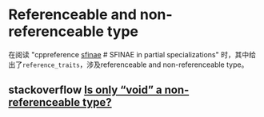 # Referenceable  and non-referenceable type

在阅读 "cppreference [sfinae](https://en.cppreference.com/w/cpp/language/sfinae) # SFINAE in partial specializations" 时，其中给出了`reference_traits`，涉及referenceable  and non-referenceable type。

## stackoverflow [Is only “void” a non-referenceable type?](https://stackoverflow.com/questions/59367341/is-only-void-a-non-referenceable-type)